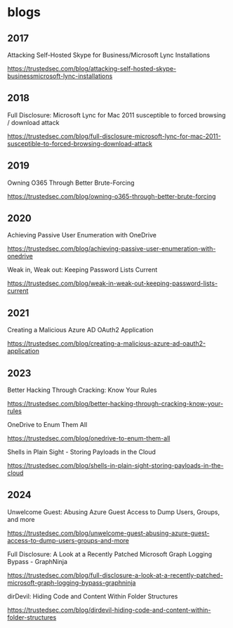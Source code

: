 # blogs

## 2017
Attacking Self-Hosted Skype for Business/Microsoft Lync Installations

https://trustedsec.com/blog/attacking-self-hosted-skype-businessmicrosoft-lync-installations

## 2018
Full Disclosure: Microsoft Lync for Mac 2011 susceptible to forced browsing / download attack

https://trustedsec.com/blog/full-disclosure-microsoft-lync-for-mac-2011-susceptible-to-forced-browsing-download-attack


## 2019
Owning O365 Through Better Brute-Forcing

https://trustedsec.com/blog/owning-o365-through-better-brute-forcing


## 2020
Achieving Passive User Enumeration with OneDrive

https://trustedsec.com/blog/achieving-passive-user-enumeration-with-onedrive


Weak in, Weak out: Keeping Password Lists Current

https://trustedsec.com/blog/weak-in-weak-out-keeping-password-lists-current


## 2021
Creating a Malicious Azure AD OAuth2 Application

https://trustedsec.com/blog/creating-a-malicious-azure-ad-oauth2-application


## 2023
Better Hacking Through Cracking: Know Your Rules

https://trustedsec.com/blog/better-hacking-through-cracking-know-your-rules


OneDrive to Enum Them All

https://trustedsec.com/blog/onedrive-to-enum-them-all


Shells in Plain Sight - Storing Payloads in the Cloud

https://trustedsec.com/blog/shells-in-plain-sight-storing-payloads-in-the-cloud

## 2024 
Unwelcome Guest: Abusing Azure Guest Access to Dump Users, Groups, and more

https://trustedsec.com/blog/unwelcome-guest-abusing-azure-guest-access-to-dump-users-groups-and-more


Full Disclosure: A Look at a Recently Patched Microsoft Graph Logging Bypass - GraphNinja

https://trustedsec.com/blog/full-disclosure-a-look-at-a-recently-patched-microsoft-graph-logging-bypass-graphninja


dirDevil: Hiding Code and Content Within Folder Structures

https://trustedsec.com/blog/dirdevil-hiding-code-and-content-within-folder-structures
